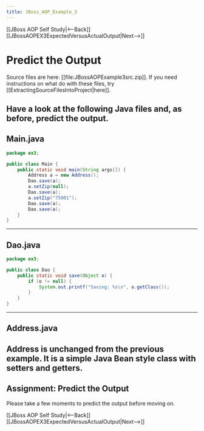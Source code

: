 ```yaml
---
title: JBoss_AOP_Example_3
---
```

[[JBoss AOP Self Study|<--Back]] [[JBossAOPEX3ExpectedVersusActualOutput|Next-->]]

# Predict the Output
Source files are here: [[file:JBossAOPExample3src.zip]]. If you need instructions on what do with these files, try [[ExtractingSourceFilesIntoProject|here]].

Have a look at the following Java files and, as before, predict the output.
----
## Main.java
```java
package ex3;

public class Main {
	public static void main(String args[]) {
		Address a = new Address();
		Dao.save(a);
		a.setZip(null);
		Dao.save(a);
		a.setZip("75001");
		Dao.save(a);
		Dao.save(a);
	}
}
```
----
## Dao.java
```java
package ex3;

public class Dao {
	public static void save(Object o) {
		if (o != null) {
			System.out.printf("Saving: %s\n", o.getClass());
		}
	}
}
```
----
## Address.java
Address is unchanged from the previous example. It is a simple Java Bean style class with setters and getters.
----
## Assignment: Predict the Output
Please take a few moments to predict the output before moving on.

[[JBoss AOP Self Study|<--Back]] [[JBossAOPEX3ExpectedVersusActualOutput|Next-->]]